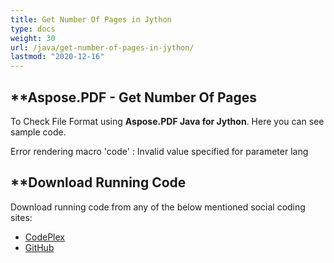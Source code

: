 ```yaml
---
title: Get Number Of Pages in Jython
type: docs
weight: 30
url: /java/get-number-of-pages-in-jython/
lastmod: "2020-12-16"
---
```



## **Aspose.PDF - Get Number Of Pages
To Check File Format using **Aspose.PDF Java for Jython**. Here you can see sample code.

Error rendering macro 'code' : Invalid value specified for parameter lang

## **Download Running Code
Download running code from any of the below mentioned social coding sites:

- [CodePlex](https://asposepdfjavajython.codeplex.com/releases)
- [GitHub](https://github.com/aspose-pdf/Aspose.PDF-for-Java/releases)
